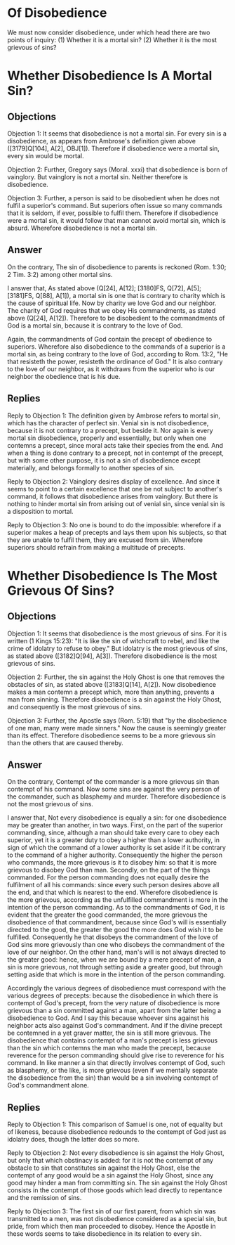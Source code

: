 # Of Disobedience

We must now consider disobedience, under which head there are two points of inquiry:
(1) Whether it is a mortal sin?
(2) Whether it is the most grievous of sins?
# Whether Disobedience Is A Mortal Sin?

## Objections

Objection 1: It seems that disobedience is not a mortal sin. For every sin is a disobedience, as appears from Ambrose's definition given above ([3179]Q[104], A[2], OBJ[1]). Therefore if disobedience were a mortal sin, every sin would be mortal.

Objection 2: Further, Gregory says (Moral. xxxi) that disobedience is born of vainglory. But vainglory is not a mortal sin. Neither therefore is disobedience.

Objection 3: Further, a person is said to be disobedient when he does not fulfil a superior's command. But superiors often issue so many commands that it is seldom, if ever, possible to fulfil them. Therefore if disobedience were a mortal sin, it would follow that man cannot avoid mortal sin, which is absurd. Wherefore disobedience is not a mortal sin.

## Answer

On the contrary, The sin of disobedience to parents is reckoned (Rom. 1:30; 2 Tim. 3:2) among other mortal sins.

I answer that, As stated above (Q[24], A[12]; [3180]FS, Q[72], A[5]; [3181]FS, Q[88], A[1]), a mortal sin is one that is contrary to charity which is the cause of spiritual life. Now by charity we love God and our neighbor. The charity of God requires that we obey His commandments, as stated above (Q[24], A[12]). Therefore to be disobedient to the commandments of God is a mortal sin, because it is contrary to the love of God.

Again, the commandments of God contain the precept of obedience to superiors. Wherefore also disobedience to the commands of a superior is a mortal sin, as being contrary to the love of God, according to Rom. 13:2, "He that resisteth the power, resisteth the ordinance of God." It is also contrary to the love of our neighbor, as it withdraws from the superior who is our neighbor the obedience that is his due.

## Replies

Reply to Objection 1: The definition given by Ambrose refers to mortal sin, which has the character of perfect sin. Venial sin is not disobedience, because it is not contrary to a precept, but beside it. Nor again is every mortal sin disobedience, properly and essentially, but only when one contemns a precept, since moral acts take their species from the end. And when a thing is done contrary to a precept, not in contempt of the precept, but with some other purpose, it is not a sin of disobedience except materially, and belongs formally to another species of sin.

Reply to Objection 2: Vainglory desires display of excellence. And since it seems to point to a certain excellence that one be not subject to another's command, it follows that disobedience arises from vainglory. But there is nothing to hinder mortal sin from arising out of venial sin, since venial sin is a disposition to mortal.

Reply to Objection 3: No one is bound to do the impossible: wherefore if a superior makes a heap of precepts and lays them upon his subjects, so that they are unable to fulfil them, they are excused from sin. Wherefore superiors should refrain from making a multitude of precepts.
# Whether Disobedience Is The Most Grievous Of Sins?

## Objections

Objection 1: It seems that disobedience is the most grievous of sins. For it is written (1 Kings 15:23): "It is like the sin of witchcraft to rebel, and like the crime of idolatry to refuse to obey." But idolatry is the most grievous of sins, as stated above ([3182]Q[94], A[3]). Therefore disobedience is the most grievous of sins.

Objection 2: Further, the sin against the Holy Ghost is one that removes the obstacles of sin, as stated above ([3183]Q[14], A[2]). Now disobedience makes a man contemn a precept which, more than anything, prevents a man from sinning. Therefore disobedience is a sin against the Holy Ghost, and consequently is the most grievous of sins.

Objection 3: Further, the Apostle says (Rom. 5:19) that "by the disobedience of one man, many were made sinners." Now the cause is seemingly greater than its effect. Therefore disobedience seems to be a more grievous sin than the others that are caused thereby.

## Answer

On the contrary, Contempt of the commander is a more grievous sin than contempt of his command. Now some sins are against the very person of the commander, such as blasphemy and murder. Therefore disobedience is not the most grievous of sins.

I answer that, Not every disobedience is equally a sin: for one disobedience may be greater than another, in two ways. First, on the part of the superior commanding, since, although a man should take every care to obey each superior, yet it is a greater duty to obey a higher than a lower authority, in sign of which the command of a lower authority is set aside if it be contrary to the command of a higher authority. Consequently the higher the person who commands, the more grievous is it to disobey him: so that it is more grievous to disobey God than man. Secondly, on the part of the things commanded. For the person commanding does not equally desire the fulfilment of all his commands: since every such person desires above all the end, and that which is nearest to the end. Wherefore disobedience is the more grievous, according as the unfulfilled commandment is more in the intention of the person commanding. As to the commandments of God, it is evident that the greater the good commanded, the more grievous the disobedience of that commandment, because since God's will is essentially directed to the good, the greater the good the more does God wish it to be fulfilled. Consequently he that disobeys the commandment of the love of God sins more grievously than one who disobeys the commandment of the love of our neighbor. On the other hand, man's will is not always directed to the greater good: hence, when we are bound by a mere precept of man, a sin is more grievous, not through setting aside a greater good, but through setting aside that which is more in the intention of the person commanding.

Accordingly the various degrees of disobedience must correspond with the various degrees of precepts: because the disobedience in which there is contempt of God's precept, from the very nature of disobedience is more grievous than a sin committed against a man, apart from the latter being a disobedience to God. And I say this because whoever sins against his neighbor acts also against God's commandment. And if the divine precept be contemned in a yet graver matter, the sin is still more grievous. The disobedience that contains contempt of a man's precept is less grievous than the sin which contemns the man who made the precept, because reverence for the person commanding should give rise to reverence for his command. In like manner a sin that directly involves contempt of God, such as blasphemy, or the like, is more grievous (even if we mentally separate the disobedience from the sin) than would be a sin involving contempt of God's commandment alone.

## Replies

Reply to Objection 1: This comparison of Samuel is one, not of equality but of likeness, because disobedience redounds to the contempt of God just as idolatry does, though the latter does so more.

Reply to Objection 2: Not every disobedience is sin against the Holy Ghost, but only that which obstinacy is added: for it is not the contempt of any obstacle to sin that constitutes sin against the Holy Ghost, else the contempt of any good would be a sin against the Holy Ghost, since any good may hinder a man from committing sin. The sin against the Holy Ghost consists in the contempt of those goods which lead directly to repentance and the remission of sins.

Reply to Objection 3: The first sin of our first parent, from which sin was transmitted to a men, was not disobedience considered as a special sin, but pride, from which then man proceeded to disobey. Hence the Apostle in these words seems to take disobedience in its relation to every sin.

